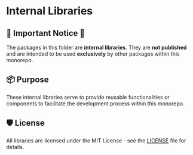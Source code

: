 # Internal Libraries

## 🚨 Important Notice 🚨

The packages in this folder are **internal libraries**. They are **not published** and are intended to be used **exclusively** by other packages within this monorepo.

## 📦 Purpose

These internal libraries serve to provide reusable functionalities or components to facilitate the development process within this monorepo.

## 🛡️ License

All libraries are licensed under the MIT License - see the [LICENSE](../LICENSE) file for details.
